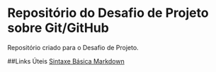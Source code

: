 # Repositório do Desafio de Projeto sobre Git/GitHub
Repositório criado para o Desafio de Projeto.

##Links Úteis 
[Sintaxe Básica Markdown](https://www.markdownguide.org/basic-syntax/)
